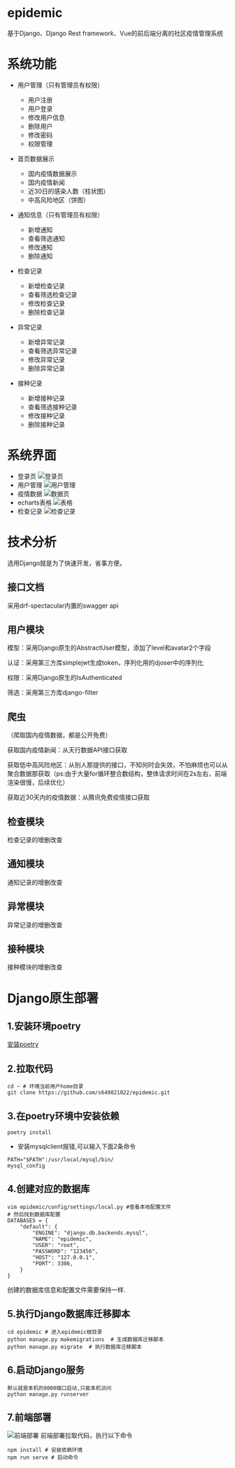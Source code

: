 # epidemic
基于Django、Django Rest framework、Vue的前后端分离的社区疫情管理系统

# 系统功能
- 用户管理（只有管理员有权限）
  - 用户注册
  - 用户登录
  - 修改用户信息
  - 删除用户
  - 修改密码
  - 权限管理

- 首页数据展示
  - 国内疫情数据展示
  - 国内疫情新闻
  - 近30日的感染人数（柱状图）
  - 中高风险地区（饼图）

- 通知信息（只有管理员有权限）
  - 新增通知
  - 查看筛选通知
  - 修改通知
  - 删除通知

- 检查记录
  - 新增检查记录
  - 查看筛选检查记录
  - 修改检查记录
  - 删除检查记录

- 异常记录
  - 新增异常记录
  - 查看筛选异常记录
  - 修改异常记录
  - 删除异常记录
  
- 接种记录
  - 新增接种记录
  - 查看筛选接种记录
  - 修改接种记录
  - 删除接种记录


# 系统界面
- 登录页
![登录页](./screenshots/index.png)
- 用户管理
![用户管理](./screenshots/users.png)
- 疫情数据
![数据页](./screenshots/data.png)
- echarts表格
![表格](./screenshots/echarts.png)
- 检查记录
![检查记录](./screenshots/inspection.png)

# 技术分析
选用Django就是为了快速开发，省事方便。

## 接口文档
采用drf-spectacular内置的swagger api

## 用户模块
模型：采用Django原生的AbstractUser模型，添加了level和avatar2个字段

认证：采用第三方库simplejwt生成token，序列化用的djoser中的序列化

权限：采用Django原生的IsAuthenticated

筛选：采用第三方库django-filter

## 爬虫
（爬取国内疫情数据，都是公开免费）

获取国内疫情新闻：从天行数据API接口获取

获取低中高风险地区：从别人那提供的接口，不知何时会失效，不怕麻烦也可以从聚合数据那获取（ps:由于大量for循环整合数结构，整体请求时间在2s左右，前端渲染很慢，后续优化）

获取近30天内的疫情数据：从腾讯免费疫情接口获取

## 检查模块
检查记录的增删改查

## 通知模块
通知记录的增删改查

## 异常模块
异常记录的增删改查

## 接种模块
接种模块的增删改查

# Django原生部署

## 1.安装环境poetry
[安装poetry](https://www.cnblogs.com/jiakecong/p/15430012.html)

## 2.拉取代码
```
cd ~ # 环境当前用户home目录
git clone https://github.com/s649821022/epidemic.git
```

## 3.在poetry环境中安装依赖
```
poetry install
```
- 安装mysqlclient报错,可以输入下面2条命令
```
PATH="$PATH":/usr/local/mysql/bin/
mysql_config
```

## 4.创建对应的数据库
```
vim epidemic/config/settings/local.py #查看本地配置文件
# 然后找到数据库配置
DATABASES = {
    "default": {
        "ENGINE": "django.db.backends.mysql",
        "NAME": "epidemic",
        "USER": "root",
        "PASSWORD": "123456",
        "HOST": "127.0.0.1",
        "PORT": 3306,
    }
}
```
创建的数据库信息和配置文件需要保持一样.

## 5.执行Django数据库迁移脚本
```
cd epidemic # 进入epidemic根目录
python manage.py makemigrations  # 生成数据库迁移脚本
python manage.py migrate  # 执行数据库迁移脚本
```

## 6.启动Django服务
```
默认就是本机的8000端口启动,只能本机访问
python manage.py runserver 
```

## 7.前端部署
![前端部署](https://github.com/s649821022/epidemicweb)
前端部署拉取代码，执行以下命令
```
npm install # 安装依赖环境
npm run serve # 启动命令
```

